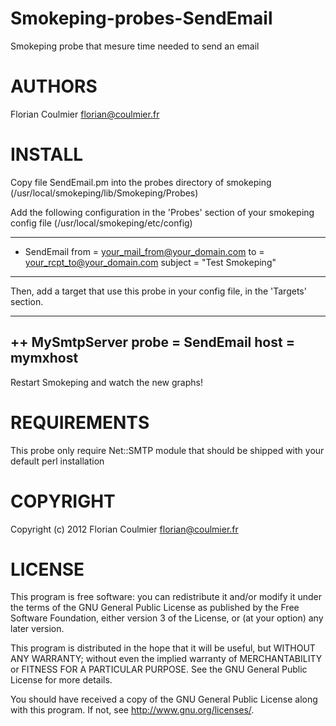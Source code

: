 Smokeping-probes-SendEmail
==========================

Smokeping probe that mesure time needed to send an email

AUTHORS
=======

Florian Coulmier <florian@coulmier.fr>

INSTALL
=======

Copy file SendEmail.pm into the probes directory of smokeping
(/usr/local/smokeping/lib/Smokeping/Probes)

Add the following configuration in the 'Probes' section of your smokeping 
config file
(/usr/local/smokeping/etc/config)

--------------------------------------------------
+ SendEmail
from = your_mail_from@your_domain.com
to = your_rcpt_to@your_domain.com
subject = "Test Smokeping"
--------------------------------------------------

Then, add a target that use this probe in your config file, in the 'Targets'
section.

--------------------------------------------------
++ MySmtpServer
probe = SendEmail
host = mymxhost
--------------------------------------------------

Restart Smokeping and watch the new graphs!

REQUIREMENTS
============

This probe only require Net::SMTP module that should be shipped with your
default perl installation

COPYRIGHT
=========

Copyright (c) 2012 Florian Coulmier <florian@coulmier.fr>

LICENSE
=======

This program is free software: you can redistribute it and/or modify
it under the terms of the GNU General Public License as published by
the Free Software Foundation, either version 3 of the License, or
(at your option) any later version.

This program is distributed in the hope that it will be useful,
but WITHOUT ANY WARRANTY; without even the implied warranty of
MERCHANTABILITY or FITNESS FOR A PARTICULAR PURPOSE.  See the
GNU General Public License for more details.

You should have received a copy of the GNU General Public License
along with this program.  If not, see <http://www.gnu.org/licenses/>.
